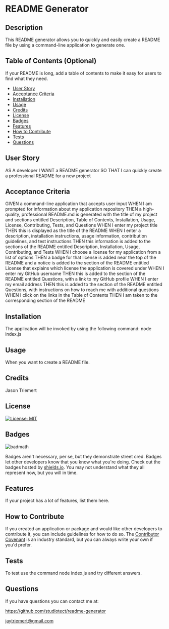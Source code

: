 # README Generator

  ## Description
  This README generator allows you to quickly and easily create a README file by using a command-line application to generate one. 
  
  ## Table of Contents (Optional)
  
  If your README is long, add a table of contents to make it easy for users to find what they need.
  
  - [User Story](#user-story)
  - [Acceptance Criteria](#acceptance-criteria)
  - [Installation](#installation)
  - [Usage](#usage)
  - [Credits](#credits)
  - [License](#license)
  - [Badges](#badges)
  - [Features](#features)
  - [How to Contribute](#how-to-contribute)
  - [Tests](#tests)
  - [Questions](#questions)
  
  ## User Story

  AS A developer
  I WANT a README generator
  SO THAT I can quickly create a professional README for a new project

  ## Acceptance Criteria

  GIVEN a command-line application that accepts user input
  WHEN I am prompted for information about my application repository
  THEN a high-quality, professional README.md is generated with the title of my project and sections entitled Description, Table of Contents, Installation, Usage, License, Contributing, Tests, and Questions
  WHEN I enter my project title
  THEN this is displayed as the title of the README
  WHEN I enter a description, installation instructions, usage information, contribution guidelines, and test instructions
  THEN this information is added to the sections of the README entitled Description, Installation, Usage, Contributing, and Tests
  WHEN I choose a license for my application from a list of options
  THEN a badge for that license is added near the top of the README and a notice is added to the section of the README entitled License that explains which license the application is covered under
  WHEN I enter my GitHub username
  THEN this is added to the section of the README entitled Questions, with a link to my GitHub profile
  WHEN I enter my email address
  THEN this is added to the section of the README entitled Questions, with instructions on how to reach me with additional questions
  WHEN I click on the links in the Table of Contents
  THEN I am taken to the corresponding section of the README

  ## Installation
  
  The application will be invoked by using the following command: node index.js
  
  ## Usage
  
  When you want to create a README file.

  ## Credits
  
  Jason Triemert
  
  ## License
  
  [![License: MIT](https://img.shields.io/badge/License-MIT-yellow.svg)](https://opensource.org/licenses/MIT)

  ## Badges
  
  ![badmath](https://img.shields.io/github/languages/top/lernantino/badmath)
  
  Badges aren't necessary, per se, but they demonstrate street cred. Badges let other developers know that you know what you're doing. Check out the badges hosted by [shields.io](https://shields.io/). You may not understand what they all represent now, but you will in time.
  
  ## Features
  
  If your project has a lot of features, list them here.
  
  ## How to Contribute
  
  If you created an application or package and would like other developers to contribute it, you can include guidelines for how to do so. The [Contributor Covenant](https://www.contributor-covenant.org/) is an industry standard, but you can always write your own if you'd prefer.
  
  ## Tests
  
  To test use the command node index.js and try different answers.

  ## Questions

  If you have questions you can contact me at:

  https://github.com/studiotect/readme-generator 
  
  jaytriemert@gmail.com
  
